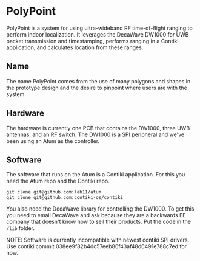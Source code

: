 PolyPoint
=========

PolyPoint is a system for using ultra-wideband RF time-of-flight ranging to perform indoor localization.
It leverages the DecaWave DW1000 for UWB packet transmission and timestamping, performs
ranging in a Contiki application, and calculates location from these ranges.

Name
----

The name PolyPoint comes from the use of many polygons and shapes in the prototype design and the
desire to pinpoint where users are with the system.

Hardware
--------

The hardware is currently one PCB that contains the DW1000, three UWB antennas, and an RF
switch. The DW1000 is a SPI peripheral and we've been using an Atum as the controller.

Software
--------

The software that runs on the Atum is a Contiki application. For this you need the Atum repo
and the Contiki repo.

    git clone git@github.com:lab11/atum
    git clone git@github.com:contiki-os/contiki
    
You also need the DecaWave library for controlling the DW1000. To get this you need to email
DecaWave and ask because they are a backwards EE company that doesn't know how to sell
their products. Put the code in the `/lib` folder.

NOTE: Software is currently incompatible with newest contiki SPI drivers.  Use contiki commit 038ee9f82b4dc57eeb86f43af48d6491e788c7ed for now.
